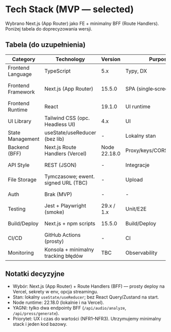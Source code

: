# Tech Stack (MVP — selected)

Wybrano Next.js (App Router) jako FE + minimalny BFF (Route Handlers). Poniżej tabela do doprecyzowania wersji.

## Tabela (do uzupełnienia)
| Category | Technology | Version | Purpose | Rationale |
| --- | --- | --- | --- | --- |
| Frontend Language | TypeScript | 5.x | Typy, DX | Stabilność, narzędzia |
| Frontend Framework | Next.js (App Router) | 15.5.0 | SPA (single‑screen) | FE+BFF w jednym projekcie |
| Frontend Runtime | React | 19.1.0 | UI runtime | Zgodne z Next 15.5.0 |
| UI Library | Tailwind CSS (opc. Headless UI) | 4.x | UI | Szybkie prototypowanie |
| State Management | useState/useReducer (bez lib) | - | Lokalny stan | Jeden widok; YAGNI |
| Backend (BFF) | Next.js Route Handlers (Vercel) | Node 22.18.0 | Proxy/keys/CORS/streaming | Bezpieczeństwo |
| API Style | REST (JSON) | - | Integracje | Najprostszy kontrakt |
| File Storage | Tymczasowe; ewent. signed URL (TBC) | - | Upload | Brak trwałego storage |
| Auth | Brak (MVP) | - | - | Brak kont użytkowników |
| Testing | Jest + Playwright (smoke) | 29.x / 1.x | Unit/E2E | Minimal pod MVP |
| Build/Deploy | Next.js + npm scripts | 15.5.0 | Build/Deploy | Jedna platforma (Vercel) |
| CI/CD | GitHub Actions (prosty) | - | CI | Lint/test/build |
| Monitoring | Konsola + minimalny tracking błędów | TBC | Observability | MVP |

## Notatki decyzyjne
- Wybór: Next.js (App Router) + Route Handlers (BFF) — prosty deploy na Vercel, sekrety w env, opcja streamingu.
- Stan: lokalny `useState/useReducer`; bez React Query/Zustand na start.
- Node runtime: 22.18.0 (lokalnie i na Vercel).
- YAGNI: tylko dwa endpointy BFF (`/api/audio/analyze`, `/api/press/generate`).
- Priorytet: UX i czas do wartości (NFR1–NFR3). Utrzymujemy minimalny stack i jeden kod bazowy.
